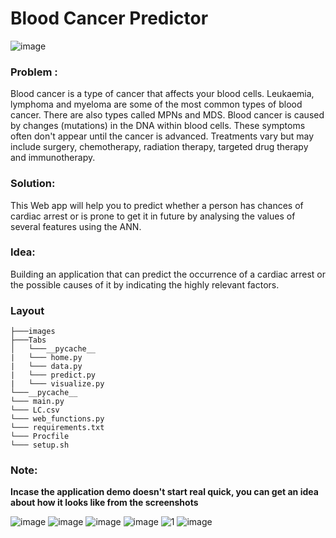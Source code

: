 # Blood Cancer Predictor

![image](https://github.com/shivensharma01/Blood-Cancer-Detection-with-Sentimental-Analysis/assets/72707834/0a060dad-9a7b-4881-b5ab-0b64b2f49065)



### Problem : 

Blood cancer is a type of cancer that affects your blood cells. Leukaemia, lymphoma and myeloma are some of the most common types of blood cancer. There are also types called MPNs and MDS. Blood cancer is caused by changes (mutations) in the DNA within blood cells. These symptoms often don't appear until the cancer is advanced. Treatments vary but may include surgery, chemotherapy, radiation therapy, targeted drug therapy and immunotherapy.

### Solution:

This Web app will help you to predict whether a person has chances of cardiac arrest or is prone to get it in future by analysing the values of several features using the ANN.

### Idea: 
Building an application that can predict the occurrence of a cardiac arrest or the possible causes of it by indicating the highly relevant factors. 

### Layout

```
├───images
├───Tabs
│   └───__pycache__
|   └─── home.py
|   └─── data.py
|   └─── predict.py
|   └─── visualize.py
└───__pycache__
└─── main.py
└─── LC.csv
└─── web_functions.py
└─── requirements.txt
└─── Procfile
└─── setup.sh
```


### Note:
**Incase the application demo doesn't start real quick, you can get an idea about how it looks like from the screenshots**

![image](https://user-images.githubusercontent.com/64016811/198943129-c74e57fb-de6c-4939-bfb8-d6eb4a6e63e4.png)
![image](https://user-images.githubusercontent.com/64016811/198943200-e54f9366-7c49-48f1-974f-c81d408de29e.png)
![image](https://user-images.githubusercontent.com/64016811/198943265-d289e544-8890-487d-83bc-7e136acadf65.png)
![image](https://user-images.githubusercontent.com/64016811/198956316-ee87e87e-daad-42a6-b852-6022a3a913c8.png)
![1](https://user-images.githubusercontent.com/64016811/198943446-ef8847ba-7c3c-468a-8a3e-4d0ef29ad287.png)
![image](https://user-images.githubusercontent.com/64016811/198943581-38dc1948-caac-4762-9f1a-1bdf2ef887f3.png)

